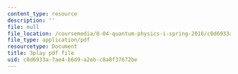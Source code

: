 ```yaml
---
content_type: resource
description: ''
file: null
file_location: /coursemedia/8-04-quantum-physics-i-spring-2016/c0d6933a7ae4b6d9a2ebc8a8f37672be_avQ2XUzbsgk.pdf
file_type: application/pdf
resourcetype: Document
title: 3play pdf file
uid: c0d6933a-7ae4-b6d9-a2eb-c8a8f37672be
---
```

